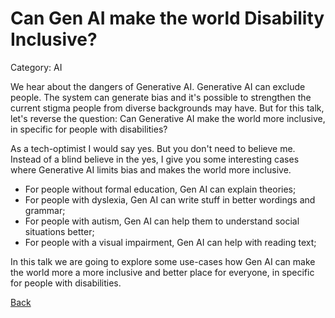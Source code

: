 # Can Gen AI make the world Disability Inclusive?

Category: AI

We hear about the dangers of Generative AI. Generative AI can exclude people. The system can generate bias and it's possible to strengthen the current stigma people from diverse backgrounds may have. But for this talk, let's reverse the question: Can Generative AI make the world more inclusive, in specific for people with disabilities?

As a tech-optimist I would say yes. But you don't need to believe me. Instead of a blind believe in the yes, I give you some interesting cases where Generative AI limits bias and makes the world more inclusive.

- For people without formal education, Gen AI can explain theories;
- For people with dyslexia, Gen AI can write stuff in better wordings and grammar;
- For people with autism, Gen AI can help them to understand social situations better;
- For people with a visual impairment, Gen AI can help with reading text;

In this talk we are going to explore some use-cases how Gen AI can make the world more a more inclusive and better place for everyone, in specific for people with disabilities.

[Back](AI.md)